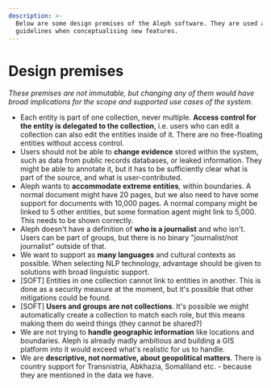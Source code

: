 ```yaml
---
description: >-
  Below are some design premises of the Aleph software. They are used as
  guidelines when conceptualising new features.
---
```


# Design premises

_These premises are not immutable, but changing any of them would have broad implications for the scope and supported use cases of the system._

* Each entity is part of one collection, never multiple. **Access control for the entity is delegated to the collection**, i.e. users who can edit a collection can also edit the entities inside of it. There are no free-floating entities without access control.
* Users should not be able to **change evidence** stored within the system, such as data from public records databases, or leaked information. They might be able to annotate it, but it has to be sufficiently clear what is part of the source, and what is user-contributed.
* Aleph wants to **accommodate extreme entities**, within boundaries. A normal document might have 20 pages, but we also need to have some support for documents with 10,000 pages. A normal company might be linked to 5 other entities, but some formation agent might link to 5,000. This needs to be shown correctly.
* Aleph doesn't have a definition of **who is a journalist** and who isn't. Users can be part of groups, but there is no binary "journalist/not journalist" outside of that.
* We want to support as **many languages** and cultural contexts as possible. When selecting NLP technology, advantage should be given to solutions with broad linguistic support.
* \[SOFT\] Entities in one collection cannot link to entities in another. This is done as a security measure at the moment, but it's possible that other mitigations could be found.
* \[SOFT\] **Users and groups are not collections**. It's possible we might automatically create a collection to match each role, but this means making them do weird things \(they cannot be shared?\)
* We are not trying to **handle geographic information** like locations and boundaries. Aleph is already madly ambitious and building a GIS platform into it would exceed what's realistic for us to handle.
* We are **descriptive, not normative, about geopolitical matters**. There is country support for Transnistria, Abkhazia, Somaliland etc. - because they are mentioned in the data we have.

